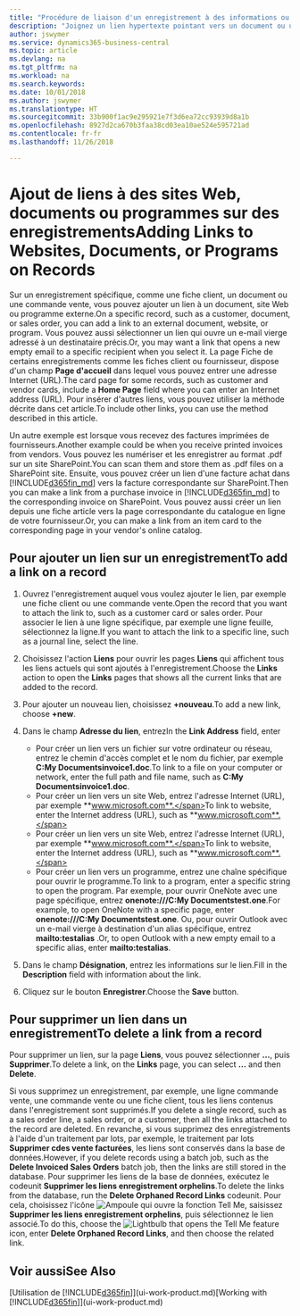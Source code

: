 ```yaml
---
title: "Procédure de liaison d'un enregistrement à des informations ou programmes externes | Microsoft Docs"
description: "Joignez un lien hypertexte pointant vers un document ou un site Web à un enregistrement spécifique, tel qu'une fiche client ou un document."
author: jswymer
ms.service: dynamics365-business-central
ms.topic: article
ms.devlang: na
ms.tgt_pltfrm: na
ms.workload: na
ms.search.keywords: 
ms.date: 10/01/2018
ms.author: jswymer
ms.translationtype: HT
ms.sourcegitcommit: 33b900f1ac9e295921e7f3d6ea72cc93939d8a1b
ms.openlocfilehash: 8927d2ca670b3faa38cd03ea10ae524e595721ad
ms.contentlocale: fr-fr
ms.lasthandoff: 11/26/2018

---
```

# <a name="adding-links-to-websites-documents-or-programs-on-records"></a><span data-ttu-id="f4e80-103">Ajout de liens à des sites Web, documents ou programmes sur des enregistrements</span><span class="sxs-lookup"><span data-stu-id="f4e80-103">Adding Links to Websites, Documents, or Programs on Records</span></span>
<span data-ttu-id="f4e80-104">Sur un enregistrement spécifique, comme une fiche client, un document ou une commande vente, vous pouvez ajouter un lien à un document, site Web ou programme externe.</span><span class="sxs-lookup"><span data-stu-id="f4e80-104">On a specific record, such as a customer, document, or sales order, you can add a link to an external document, website, or program.</span></span> <span data-ttu-id="f4e80-105">Vous pouvez aussi sélectionner un lien qui ouvre un e-mail vierge adressé à un destinataire précis.</span><span class="sxs-lookup"><span data-stu-id="f4e80-105">Or, you may want a link that opens a new empty email to a specific recipient when you select it.</span></span> <span data-ttu-id="f4e80-106">La page Fiche de certains enregistrements comme les fiches client ou fournisseur, dispose d'un champ **Page d'accueil** dans lequel vous pouvez entrer une adresse Internet (URL).</span><span class="sxs-lookup"><span data-stu-id="f4e80-106">The card page for some records, such as customer and vendor cards, include a **Home Page** field where you can enter an Internet address (URL).</span></span> <span data-ttu-id="f4e80-107">Pour insérer d'autres liens, vous pouvez utiliser la méthode décrite dans cet article.</span><span class="sxs-lookup"><span data-stu-id="f4e80-107">To include other links, you can use the method described in this article.</span></span>

<span data-ttu-id="f4e80-108">Un autre exemple est lorsque vous recevez des factures imprimées de fournisseurs.</span><span class="sxs-lookup"><span data-stu-id="f4e80-108">Another example could be when you receive printed invoices from vendors.</span></span> <span data-ttu-id="f4e80-109">Vous pouvez les numériser et les enregistrer au format .pdf sur un site SharePoint.</span><span class="sxs-lookup"><span data-stu-id="f4e80-109">You can scan them and store them as .pdf files on a SharePoint site.</span></span> <span data-ttu-id="f4e80-110">Ensuite, vous pouvez créer un lien d'une facture achat dans [!INCLUDE[d365fin_md](includes/d365fin_md.md)] vers la facture correspondante sur SharePoint.</span><span class="sxs-lookup"><span data-stu-id="f4e80-110">Then you can make a link from a purchase invoice in [!INCLUDE[d365fin_md](includes/d365fin_md.md)] to the corresponding invoice on  SharePoint.</span></span> <span data-ttu-id="f4e80-111">Vous pouvez aussi créer un lien depuis une fiche article vers la page correspondante du catalogue en ligne de votre fournisseur.</span><span class="sxs-lookup"><span data-stu-id="f4e80-111">Or, you can make a link from an item card to the corresponding page in your vendor's online catalog.</span></span>

## <a name="to-add-a-link-on-a-record"></a><span data-ttu-id="f4e80-112">Pour ajouter un lien sur un enregistrement</span><span class="sxs-lookup"><span data-stu-id="f4e80-112">To add a link on a record</span></span>   

1.  <span data-ttu-id="f4e80-113">Ouvrez l'enregistrement auquel vous voulez ajouter le lien, par exemple une fiche client ou une commande vente.</span><span class="sxs-lookup"><span data-stu-id="f4e80-113">Open the record that you want to attach the link to, such as a customer card or sales order.</span></span> <span data-ttu-id="f4e80-114">Pour associer le lien à une ligne spécifique, par exemple une ligne feuille, sélectionnez la ligne.</span><span class="sxs-lookup"><span data-stu-id="f4e80-114">If you want to attach the link to a specific line, such as a journal line, select the line.</span></span>  

2.  <span data-ttu-id="f4e80-115">Choisissez l'action **Liens** pour ouvrir les pages **Liens** qui affichent tous les liens actuels qui sont ajoutés à l'enregistrement.</span><span class="sxs-lookup"><span data-stu-id="f4e80-115">Choose the **Links** action to open the **Links** pages that shows all the current links that are added to the record.</span></span>

3. <span data-ttu-id="f4e80-116">Pour ajouter un nouveau lien, choisissez **+nouveau**.</span><span class="sxs-lookup"><span data-stu-id="f4e80-116">To add a new link, choose **+new**.</span></span>

4.  <span data-ttu-id="f4e80-117">Dans le champ **Adresse du lien**, entrez</span><span class="sxs-lookup"><span data-stu-id="f4e80-117">In the **Link Address** field, enter</span></span>

    -   <span data-ttu-id="f4e80-118">Pour créer un lien vers un fichier sur votre ordinateur ou réseau, entrez le chemin d'accès complet et le nom du fichier, par exemple **C:My Documentsinvoice1.doc**.</span><span class="sxs-lookup"><span data-stu-id="f4e80-118">To link to a file on your computer or network, enter the full path and file name, such as  **C:My Documentsinvoice1.doc**.</span></span>
    -   <span data-ttu-id="f4e80-119">Pour créer un lien vers un site Web, entrez l'adresse Internet (URL), par exemple **www.microsoft.com**.</span><span class="sxs-lookup"><span data-stu-id="f4e80-119">To link to website, enter the Internet address (URL), such as **www.microsoft.com**.</span></span>
    -   <span data-ttu-id="f4e80-120">Pour créer un lien vers un site Web, entrez l'adresse Internet (URL), par exemple **www.microsoft.com**.</span><span class="sxs-lookup"><span data-stu-id="f4e80-120">To link to website, enter the Internet address (URL), such as **www.microsoft.com**.</span></span>
    -   <span data-ttu-id="f4e80-121">Pour créer un lien vers un programme, entrez une chaîne spécifique pour ouvrir le programme.</span><span class="sxs-lookup"><span data-stu-id="f4e80-121">To link to a program, enter a specific string to open the program.</span></span> <span data-ttu-id="f4e80-122">Par exemple, pour ouvrir OneNote avec une page spécifique, entrez **onenote:///C:My Documentstest.one**.</span><span class="sxs-lookup"><span data-stu-id="f4e80-122">For example, to open OneNote with a specific page, enter **onenote:///C:My Documentstest.one**.</span></span> <span data-ttu-id="f4e80-123">Ou, pour ouvrir Outlook avec un e-mail vierge à destination d'un alias spécifique, entrez **mailto:testalias** .</span><span class="sxs-lookup"><span data-stu-id="f4e80-123">Or, to open Outlook with a new empty email to a specific alias, enter **mailto:testalias**.</span></span>  

5.  <span data-ttu-id="f4e80-124">Dans le champ **Désignation**, entrez les informations sur le lien.</span><span class="sxs-lookup"><span data-stu-id="f4e80-124">Fill in the **Description** field with information about the link.</span></span>  

6.  <span data-ttu-id="f4e80-125">Cliquez sur le bouton **Enregistrer**.</span><span class="sxs-lookup"><span data-stu-id="f4e80-125">Choose the **Save** button.</span></span>  

## <a name="to-delete-a-link-from-a-record"></a><span data-ttu-id="f4e80-126">Pour supprimer un lien dans un enregistrement</span><span class="sxs-lookup"><span data-stu-id="f4e80-126">To delete a link from a record</span></span>  

<span data-ttu-id="f4e80-127">Pour supprimer un lien, sur la page **Liens**, vous pouvez sélectionner **…**, puis **Supprimer**.</span><span class="sxs-lookup"><span data-stu-id="f4e80-127">To delete a link, on the **Links** page, you can select **...** and then **Delete**.</span></span>

<span data-ttu-id="f4e80-128">Si vous supprimez un enregistrement, par exemple, une ligne commande vente, une commande vente ou une fiche client, tous les liens contenus dans l'enregistrement sont supprimés.</span><span class="sxs-lookup"><span data-stu-id="f4e80-128">If you delete a single record, such as a sales order line, a sales order, or a customer, then all the links attached to the record are deleted.</span></span> <span data-ttu-id="f4e80-129">En revanche, si vous supprimez des enregistrements à l'aide d'un traitement par lots, par exemple, le traitement par lots **Supprimer cdes vente facturées**, les liens sont conservés dans la base de données.</span><span class="sxs-lookup"><span data-stu-id="f4e80-129">However, if you delete records using a batch job, such as the **Delete Invoiced Sales Orders** batch job, then the links are still stored in the database.</span></span> <span data-ttu-id="f4e80-130">Pour supprimer les liens de la base de données, exécutez le codeunit **Supprimer les liens enregistrement orphelins**.</span><span class="sxs-lookup"><span data-stu-id="f4e80-130">To delete the links from the database, run the **Delete Orphaned Record Links** codeunit.</span></span> <span data-ttu-id="f4e80-131">Pour cela, choisissez l'icône ![Ampoule qui ouvre la fonction Tell Me](media/ui-search/search_small.png "Dites-moi ce que vous voulez faire"), saisissez **Supprimer les liens enregistrement orphelins**, puis sélectionnez le lien associé.</span><span class="sxs-lookup"><span data-stu-id="f4e80-131">To do this, choose the ![Lightbulb that opens the Tell Me feature](media/ui-search/search_small.png "Tell me what you want to do") icon, enter **Delete Orphaned Record Links**, and then choose the related link.</span></span>   

<!-- ### To run delete orphaned record links  

1.  Choose the ![Lightbulb that opens the Tell Me feature](media/ui-search/search_small.png "Tell me what you want to do") icon, enter **Data Deletion**, and then choose the related link.  

2.  On the **Data Deletion** page, choose **Tasks**, and then choose **Delete Orphaned Record Links**.  -->

## <a name="see-also"></a><span data-ttu-id="f4e80-132">Voir aussi</span><span class="sxs-lookup"><span data-stu-id="f4e80-132">See Also</span></span>  
<span data-ttu-id="f4e80-133">[Utilisation de [!INCLUDE[d365fin](includes/d365fin_md.md)]](ui-work-product.md)</span><span class="sxs-lookup"><span data-stu-id="f4e80-133">[Working with [!INCLUDE[d365fin](includes/d365fin_md.md)]](ui-work-product.md)</span></span>  

